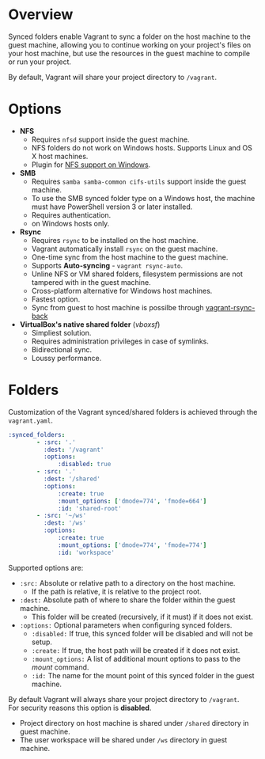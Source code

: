 # Overview

Synced folders enable Vagrant to sync a folder on the host machine to the guest machine, allowing you to continue working on your project's files on your host machine, but use the resources in the guest machine to compile or run your project.

By default, Vagrant will share your project directory to ``/vagrant``.

# Options

- **NFS**
    - Requires ``nfsd`` support inside the guest machine.
    - NFS folders do not work on Windows hosts. Supports Linux and OS X host machines.
    - Plugin for [NFS support on Windows](https://github.com/winnfsd/vagrant-winnfsd).
- **SMB**
    - Requires ``samba samba-common cifs-utils`` support inside the guest machine.
    - To use the SMB synced folder type on a Windows host, the machine must have PowerShell version 3 or later installed.
    - Requires authentication.
    - on Windows hosts only.
- **Rsync**
    - Requires ``rsync`` to be installed on the host machine.
    - Vagrant automatically install ``rsync`` on the guest machine.
    - One-time sync from the host machine to the guest machine.
    - Supports **Auto-syncing** - ``vagrant rsync-auto``.
    - Unline NFS or VM shared folders, filesystem permissions are not tampered with in the guest machine.
    - Cross-platform alternative for Windows host machines.
    - Fastest option.
    - Sync from guest to host machine is possilbe through [vagrant-rsync-back](https://github.com/smerrill/vagrant-rsync-back)
- **VirtualBox's native shared folder** (*vboxsf*)
    - Simpliest solution.
    - Requires administration privileges in case of symlinks.
    - Bidirectional sync.
    - Loussy performance.

# Folders

Customization of the Vagrant synced/shared folders is achieved through the ``vagrant.yaml``.

```yaml
:synced_folders:
        - :src: '.'
          :dest: '/vagrant'
          :options:
              :disabled: true
        - :src: '.'
          :dest: '/shared'
          :options:
              :create: true
              :mount_options: ['dmode=774', 'fmode=664']
              :id: 'shared-root'
        - :src: '~/ws'
          :dest: '/ws'
          :options:
              :create: true
              :mount_options: ['dmode=774', 'fmode=774']
              :id: 'workspace'
```

Supported options are:

- ``:src:`` Absolute or relative path to a directory on the host machine.
    - If the path is relative, it is relative to the project root.
- ``:dest:`` Absolute path of where to share the folder within the guest machine.
    - This folder will be created (recursively, if it must) if it does not exist.
- ``:options:`` Optional parameters when configuring synced folders.
    - ``:disabled:`` If true, this synced folder will be disabled and will not be setup.
    - ``:create:`` If true, the host path will be created if it does not exist.
    - ``:mount_options:`` A list of additional mount options to pass to the *mount* command.
    - ``:id:`` The name for the mount point of this synced folder in the guest machine.

By default Vagrant will always share your project directory to ``/vagrant``.<br>
For security reasons this option is **disabled**.

- Project directory on host machine is shared under ``/shared`` directory in guest machine.
- The user workspace will be shared under ``/ws`` directory in guest machine.
